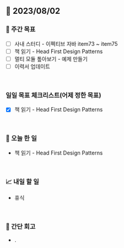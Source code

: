## 📅 2023/08/02


### 👏 주간 목표

- [ ] 사내 스터디 - 이펙티브 자바 item73 ~ item75
- [ ] 책 읽기 - Head First Design Patterns
- [ ] 멀티 모듈 톺아보기 - 예제 만들기
- [ ] 이력서 업데이트

<br/>

### 일일 목표 체크리스트(어제 정한 목표)

- [x] 책 읽기 - Head First Design Patterns

<br/>

### 💯 오늘 한 일

- 책 읽기 - Head First Design Patterns

<br/>

### 📈 내일 할 일

- 휴식

<br/>

### 🤔 간단 회고

- .
 
